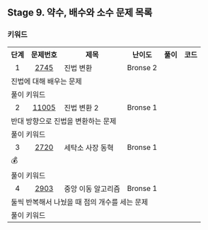 ## Stage 9. 약수, 배수와 소수 문제 목록
### 키워드

<table>
  <tr>
    <th>단계</th>
    <th>문제번호</th>
    <th>제목</th>
    <th>난이도</th>
    <th>풀이</th>
    <th>코드</th>
  </tr>
  <tr>
    <td align="center">1</td>
    <td align="center"><a href="https://www.acmicpc.net/problem/2745">2745</a></td>
    <td aligh="center">진법 변환</td>
    <td aligh="center">Bronse 2</td>
    <td aligh="center"></td>
    <td aligh="center"></td>
  </tr>
  <tr><td colspan="6">진법에 대해 배우는 문제</td></tr>
  <tr><td colspan="6">
    <div>풀이 키워드
    </div>
  </td></tr>
    <td align="center">2</td>
    <td align="center"><a href="https://www.acmicpc.net/problem/11005">11005</a></td>
    <td aligh="center">진법 변환 2</td>
    <td aligh="center">Bronse 1</td>
    <td aligh="center"></td>
    <td aligh="center"></td>
  </tr>
  <tr><td colspan="6">반대 방향으로 진법을 변환하는 문제</td></tr>
  <tr><td colspan="6">
    <div>풀이 키워드
    </div>
  </td></tr>
    <td align="center">3</td>
    <td align="center"><a href="https://www.acmicpc.net/problem/2720">2720</a></td>
    <td aligh="center">세탁소 사장 동혁</td>
    <td aligh="center">Bronse 1</td>
    <td aligh="center"></td>
    <td aligh="center"></td>
  </tr>
  <tr><td colspan="6">💰</td></tr>
  <tr><td colspan="6">
    <div>풀이 키워드
    </div>
  </td></tr>
    <td align="center">4</td>
    <td align="center"><a href="https://www.acmicpc.net/problem/2903">2903</a></td>
    <td aligh="center">중앙 이동 알고리즘</td>
    <td aligh="center">Bronse 1</td>
    <td aligh="center"></td>
    <td aligh="center"></td>
  </tr>
  <tr><td colspan="6">둘씩 반복해서 나눴을 때 점의 개수를 세는 문제</td></tr>
  <tr><td colspan="6">
    <div>풀이 키워드
    </div>
  </td></tr>
</table>
